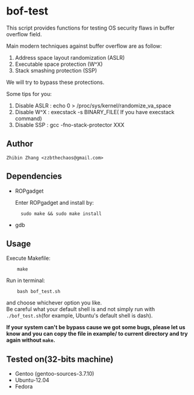bof-test
===========

This script provides functions for testing OS security
flaws in buffer overflow field.

Main modern techniques against buffer overflow are as follow:

1. Address space layout randomization (ASLR)
2. Executable space protection (W^X)
3. Stack smashing protection (SSP)

We will try to bypass these protections.

Some tips for you:

1. Disable ASLR : echo 0 > /proc/sys/kernel/randomize_va_space
2. Disable W^X : execstack -s BINARY_FILE( If you have execstack command)
3. Disable SSP : gcc -fno-stack-protector XXX

Author
------
    
    Zhibin Zhang <zzbthechaos@gmail.com>

Dependencies
------------
* ROPgadget

  Enter ROPgadget and install by:

        sudo make && sudo make install

* gdb

Usage
-----
Execute Makefile:
    	 
    	make
    	 
Run in terminal:
    	
    	bash bof_test.sh
    	
and choose whichever option you like.    
Be careful what your default shell is and not
simply run with `./bof_test.sh`(for example, Ubuntu's 
default shell is dash).

**If your system can't be bypass cause we got some bugs,
  please let us know and you can copy the file in example/
  to current directory and try again without `make`.**

Tested on(32-bits machine)
--------------------------
* Gentoo (gentoo-sources-3.7.10)
* Ubuntu-12.04
* Fedora
